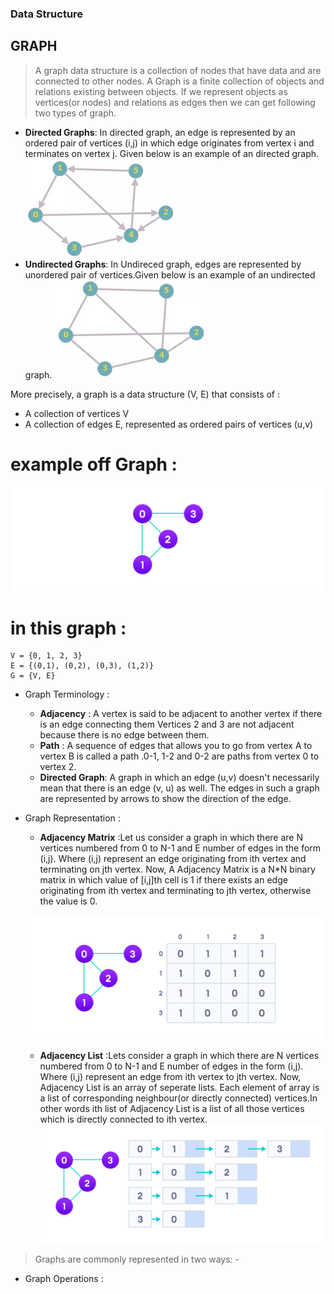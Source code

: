 ### Data Structure ###
## GRAPH ##
> A graph data structure is a collection of nodes that have data and are connected to other nodes.
> A Graph is a finite collection of objects and relations existing between objects. If we represent objects as vertices(or nodes) and relations as edges then we can get following two types of graph.
- **Directed Graphs**: In directed graph, an edge is represented by an ordered pair of vertices (i,j) in which edge originates from vertex i and terminates on vertex j. Given below is an example of an directed graph.
![graph](/ALGORITHMS-DATA-STRUCT/img/directedGraph.webp)
- **Undirected Graphs**: In Undireced graph, edges are represented by unordered pair of vertices.Given below is an example of an undirected graph.
![graph](/ALGORITHMS-DATA-STRUCT/img/undirectedGraph.webp)

More precisely, a graph is a data structure (V, E) that consists of :
- A collection of vertices V
- A collection of edges E, represented as ordered pairs of vertices (u,v)
# example off Graph : #

![graph](/ALGORITHMS-DATA-STRUCT/img/graph-vertices-edges_0.webp)

# in this graph : #
```
V = {0, 1, 2, 3}
E = {(0,1), (0,2), (0,3), (1,2)}
G = {V, E}
```
- Graph Terminology :
    - **Adjacency** : A vertex is said to be adjacent to another vertex if there is an edge connecting them Vertices 2 and 3 are not adjacent because there is no edge between them.
    - **Path** : A sequence of edges that allows you to go from vertex A to vertex B is called a path .0-1, 1-2 and 0-2 are paths from vertex 0 to vertex 2.
    - **Directed Graph**: A graph in which an edge (u,v) doesn't necessarily mean that there is an edge (v, u) as well. The edges in such a graph are represented by arrows to show the direction of the edge.
- Graph Representation :
    - **Adjacency Matrix** :Let us consider a graph in which there are N vertices numbered from 0 to N-1 and E number of edges in the form (i,j). Where (i,j) represent an edge originating from ith vertex and terminating on jth vertex. Now, A Adjacency Matrix is a N*N binary matrix in which value of [i,j]th cell is 1 if there exists an edge originating from ith vertex and terminating to jth vertex, otherwise the value is 0.
  
    ![graph](/ALGORITHMS-DATA-STRUCT/img/adjacency-matrix_1.webp)

    - **Adjacency List** :Lets consider a graph in which there are N vertices numbered from 0 to N-1 and E number of edges in the form (i,j). Where (i,j) represent an edge from ith vertex to jth vertex. Now, Adjacency List is an array of seperate lists. Each element of array is a list of corresponding neighbour(or directly connected) vertices.In other words ith list of Adjacency List is a list of all those vertices which is directly connected to ith vertex.
    ![graph](/ALGORITHMS-DATA-STRUCT/img/adjacency-list.webp)
> Graphs are commonly represented in two ways:
    - 
- Graph Operations :